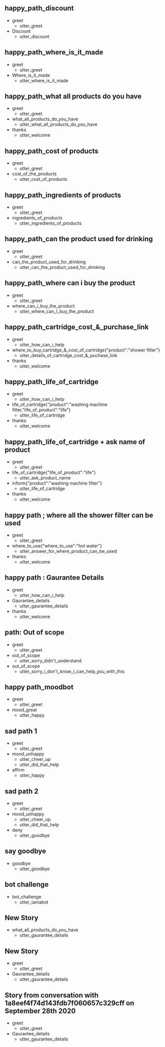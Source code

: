 ## happy_path_discount
* greet
  - utter_greet
* Discount
  - utter_discount

## happy_path_where_is_it_made
* greet
  - utter_greet
* Where_is_it_made
  - utter_where_is_it_made

## happy_path_what all products do you have  
* greet
  - utter_greet
* what_all_products_do_you_have
  - utter_what_all_products_do_you_have
* thanks
  - utter_welcome

## happy_path_cost of products
* greet
  - utter_greet
* cost_of_the_products  
  - utter_cost_of_products

## happy_path_ingredients of products
* greet
  - utter_greet
* ingredients_of_products
  - utter_ingredients_of_products

## happy_path_can the product used for drinking
* greet
  - utter_greet
* can_the_product_used_for_drinking
  - utter_can_the_product_used_for_drinking

## happy_path_where can i buy the product
* greet
  - utter_greet
* where_can_i_buy_the_product
  - utter_where_can_I_buy_the_product

## happy_path_cartridge_cost_&_purchase_link
* greet
  - utter_how_can_i_help
* where_to_buy_cartridge_&_cost_of_cartridge{"product":"shower filter"}
  - utter_details_of_cartridge_cost_&_puchase_link
* thanks
  - utter_welcome

## happy_path_life_of_cartridge
* greet
  - utter_how_can_i_help
* life_of_cartridge{"product":"washing machine filter,"life_of_product":"life"}
  - utter_life_of_cartridge
* thanks
  - utter_welcome

## happy_path_life_of_cartridge + ask name of product
* greet
  - utter_greet
* life_of_cartridge{"life_of_product":"life"}
  - utter_ask_product_name
* inform{"product":"washing machine filter"}  
  - utter_life_of_cartridge
* thanks
  - utter_welcome

## happy path ; where all the shower filter can be used
* greet
  - utter_greet
* where_to_use{"where_to_use":"hot water"}
  - utter_answer_for_where_product_can_be_used
* thanks
  - utter_welcome

## happy path : Gaurantee Details
* greet
  - utter_how_can_i_help
* Gaurantee_details
  - utter_gaurantee_details
* thanks
  - utter_welcome

## path: Out of scope
* greet
  - utter_greet
* out_of_scope
  - utter_sorry_didn't_understand
* out_of_scope
  - utter_sorry_i_don't_know_i_can_help_you_with_this

## happy path_moodbot
* greet
  - utter_greet
* mood_great
  - utter_happy

## sad path 1
* greet
  - utter_greet
* mood_unhappy
  - utter_cheer_up
  - utter_did_that_help
* affirm
  - utter_happy

## sad path 2
* greet
  - utter_greet
* mood_unhappy
  - utter_cheer_up
  - utter_did_that_help
* deny
  - utter_goodbye

## say goodbye
* goodbye
  - utter_goodbye

## bot challenge
* bot_challenge
  - utter_iamabot

## New Story

* what_all_products_do_you_have
    - utter_gaurantee_details

## New Story

* greet
    - utter_greet
* Gaurantee_details
    - utter_gaurantee_details

## Story from conversation with 1a8eef4f74d143fdb7f060657c329cff on September 28th 2020

* greet
    - utter_greet
* Gaurantee_details
    - utter_gaurantee_details
